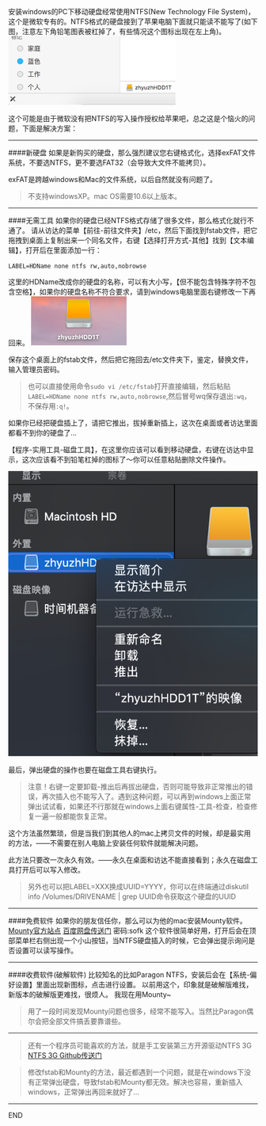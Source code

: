 安装windows的PC下移动硬盘经常使用NTFS(New Technology File System)，这个是微软专有的。NTFS格式的硬盘接到了苹果电脑下面就只能读不能写了(如下图，注意左下角铅笔图表被杠掉了，有些情况这个图标出现在左上角)。
![](imgs/4324074-5baa0495ab9258da.png?imageMogr2/auto-orient/strip%7CimageView2/2/w/1240)

这个可能是由于微软没有把NTFS的写入操作授权给苹果吧，总之这是个恼火的问题，下面是解决方案：

---
####新硬盘
如果是新购买的硬盘，那么强烈建议您右键格式化，选择exFAT文件系统，不要选NTFS，更不要选FAT32（会导致大文件不能拷贝）。

exFAT是跨越windows和Mac的文件系统，以后自然就没有问题了。
>不支持windowsXP。mac OS需要10.6以上版本。

---
####无需工具
如果你的硬盘已经NTFS格式存储了很多文件，那么格式化就行不通了。
请从访达的菜单【前往-前往文件夹】/etc，然后下面找到fstab文件，把它拖拽到桌面上复制出来一个同名文件，右键【选择打开方式-其他】找到【文本编辑】，打开后在里面添加一行：
```
LABEL=HDName none ntfs rw,auto,nobrowse
```
这里的HDName改成你的硬盘的名称，可以有大小写，【但不能包含特殊字符不包含空格】，如果你的硬盘名称不符合要求，请到windows电脑里面右键修改一下再回来。
![就是这个图表的名称 zhyuzhHDD1T](imgs/4324074-372c06937f135f7f.png?imageMogr2/auto-orient/strip%7CimageView2/2/w/1240)


保存这个桌面上的fstab文件，然后把它拖回去/etc文件夹下，鉴定，替换文件，输入管理员密码。

>也可以直接使用命令```sudo vi /etc/fstab```打开直接编辑，然后粘贴```LABEL=HDName none ntfs rw,auto,nobrowse```,然后冒号wq保存退出```:wq```，不保存用```:q!```。

如果你已经把硬盘插上了，请把它推出，拔掉重新插上，这次在桌面或者访达里面都看不到你的硬盘了...

【程序-实用工具-磁盘工具】，在这里你应该可以看到移动硬盘，右键在访达中显示，这次应该看不到铅笔杠掉的图标了～你可以任意粘贴删除文件操作。

![磁盘工具](imgs/4324074-14068a5c4aa949d2.png?imageMogr2/auto-orient/strip%7CimageView2/2/w/1240)

最后，弹出硬盘的操作也要在磁盘工具右键执行。
>注意！右键一定要卸载-推出后再拔出硬盘，否则可能导致非正常推出的错误，再次插入也不能写入了。遇到这种问题，可以再到windows上面正常弹出试试看，如果还不行那就在windows上面右键属性-工具-检查，检查修复一遍一般都能恢复正常。

这个方法虽然繁琐，但是当我们到其他人的mac上拷贝文件的时候，却是最实用的方法，——不需要在别人电脑上安装任何软件就能解决问题。

此方法只要改一次永久有效。——永久在桌面和访达不能直接看到；永久在磁盘工具打开后可以写入修改。

>另外也可以把LABEL=XXX换成UUID=YYYY，你可以在终端通过diskutil info /Volumes/DRIVENAME | grep UUID命令获取这个硬盘的UUID

---
####免费软件
如果你的朋友信任你，那么可以为他的mac安装Mounty软件。
[Mounty官方站点](http://enjoygineering.com/mounty/)
[百度网盘传送门](https://pan.baidu.com/s/14DaV9WTNTtVeI1HhFi2DBg) 密码:sofk
这个软件很简单好用，打开后会在顶部菜单栏右侧出现一个小山按钮，当NTFS硬盘插入的时候，它会弹出提示询问是否设置可以读写操作。

---
####收费软件(破解软件)
比较知名的比如Paragon NTFS，安装后会在【系统-偏好设置】里面出现新图标，点击进行设置。
以前用这个，印象就是破解版难找，新版本的破解版更难找，很烦人。
我现在用Mounty~
>用了一段时间发现Mounty问题也很多，经常不能写入。当然比Paragon偶尔会把全部文件搞丢要靠谱些。
---
>还有一个程序员可能喜欢的方法，就是手工安装第三方开源驱动NTFS 3G
[NTFS 3G Github传送门](https://github.com/osxfuse/osxfuse/wiki/NTFS-3G)

>修改fstab和Mounty的方法，最近都遇到一个问题，就是在windows下没有正常弹出硬盘，导致fstab和Mounty都无效。解决也容易，重新插入windows，正常弹出再回来就好了...

---
END






